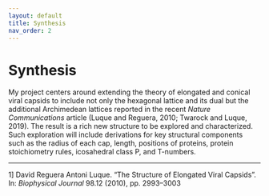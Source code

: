 ```yaml
---
layout: default
title: Synthesis
nav_order: 2
---
```


# Synthesis

My project centers around extending the theory of elongated and conical viral capsids to include not only the hexagonal lattice and its dual but the additional Archimedean lattices reported in the recent _Nature Communications_ article (Luque and Reguera, 2010; Twarock and Luque, 2019). The result is a rich new structure to be explored and characterized. Such exploration will include derivations for key structural components such as the radius of each cap, length, positions of proteins, protein stoichiometry rules, icosahedral class P, and T-numbers.
- - -
1]    David  Reguera  Antoni  Luque.  “The  Structure  of  Elongated  Viral  Capsids”.  In: _Biophysical Journal_ 98.12 (2010), pp. 2993–3003
